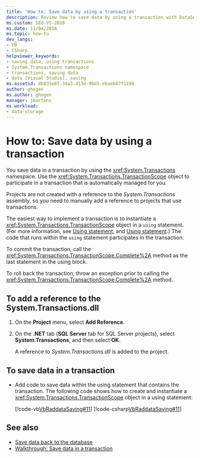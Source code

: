 ```yaml
---
title: 'How to: Save data by using a transaction'
description: Review how to save data by using a transaction with DataSet tools in Visual Studio. You save data in a transaction by using the System.Transactions namespace.
ms.custom: SEO-VS-2020
ms.date: 11/04/2016
ms.topic: how-to
dev_langs:
- VB
- CSharp
helpviewer_keywords:
- saving data, using transactions
- System.Transactions namespace
- transactions, saving data
- data [Visual Studio], saving
ms.assetid: 8b835e8f-34a3-413d-9bb5-ebaeb87f1198
author: ghogen
ms.author: ghogen
manager: jmartens
ms.workload:
- data-storage
---
```

# How to: Save data by using a transaction

You save data in a transaction by using the <xref:System.Transactions> namespace. Use the <xref:System.Transactions.TransactionScope> object to participate in a transaction that is automatically managed for you.

Projects are not created with a reference to the *System.Transactions* assembly, so you need to manually add a reference to projects that use transactions.

The easiest way to implement a transaction is to instantiate a <xref:System.Transactions.TransactionScope> object in a `using` statement. (For more information, see [Using statement](/dotnet/visual-basic/language-reference/statements/using-statement), and [Using statement](/dotnet/csharp/language-reference/keywords/using-statement).) The code that runs within the `using` statement participates in the transaction.

To commit the transaction, call the <xref:System.Transactions.TransactionScope.Complete%2A> method as the last statement in the using block.

To roll back the transaction, throw an exception prior to calling the <xref:System.Transactions.TransactionScope.Complete%2A> method.

## To add a reference to the System.Transactions.dll

1. On the **Project** menu, select **Add Reference**.

2. On the **.NET** tab (**SQL Server** tab for SQL Server projects), select **System.Transactions**, and then select **OK**.

     A reference to *System.Transactions.dll* is added to the project.

## To save data in a transaction

- Add code to save data within the using statement that contains the transaction. The following code shows how to create and instantiate a <xref:System.Transactions.TransactionScope> object in a using statement:

     [!code-vb[VbRaddataSaving#11](../data-tools/codesnippet/VisualBasic/save-data-by-using-a-transaction_1.vb)]
     [!code-csharp[VbRaddataSaving#11](../data-tools/codesnippet/CSharp/save-data-by-using-a-transaction_1.cs)]

## See also

- [Save data back to the database](../data-tools/save-data-back-to-the-database.md)
- [Walkthrough: Save data in a transaction](../data-tools/save-data-in-a-transaction.md)
